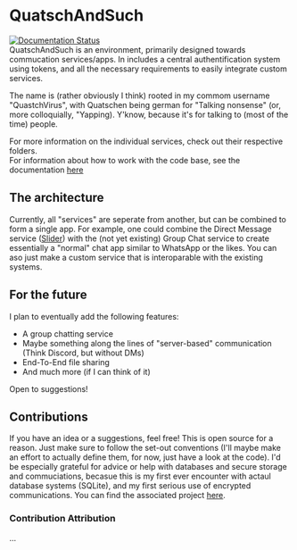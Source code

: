 # QuatschAndSuch
[![Documentation Status](https://readthedocs.org/projects/quatschandsuch/badge/?version=latest)](https://quatschandsuch.readthedocs.io/en/latest/?badge=latest)  
QuatschAndSuch is an environment, primarily designed towards commucation services/apps. In includes a central authentification system using tokens, and all the necessary requirements to easily integrate custom services.

The name is (rather obviously I think) rooted in my commom username "QuastchVirus", with Quatschen being german for "Talking nonsense" (or, more colloquially, "Yapping). Y'know, because it's for talking to (most of the time) people.

For more information on the individual services, check out their respective folders.  
For information about how to work with the code base, see the documentation [here](https://quatschandsuch.readthedocs.io/en/latest/)

## The architecture
Currently, all "services" are seperate from another, but can be combined to form a single app. For example, one could combine the Direct Message service ([Slider](https://github.com/QuatschVirus/QuatschAndSuch/tree/main/Slider)) with the (not yet existing) Group Chat service to create essentially a "normal" chat app similar to WhatsApp or the likes. You can aso just make a custom service that is interoparable with the existing systems.

## For the future
I plan to eventually add the following features:
- A group chatting service
- Maybe something along the lines of "server-based" communication (Think Discord, but without DMs)
- End-To-End file sharing
- And much more (if I can think of it)

Open to suggestions!

## Contributions
If you have an idea or a suggestions, feel free! This is open source for a reason. Just make sure to follow the set-out conventions (I'll maybe make an effort to actually define them, for now, just have a look at the code).
I'd be especially grateful for advice or help with databases and secure storage and commuciations, becasue this is my first ever encounter with actaul database systems (SQLite), and my first serious use of encrypted communications.
You can find the associated project [here](https://github.com/users/QuatschVirus/projects/3).
### Contribution Attribution
...
